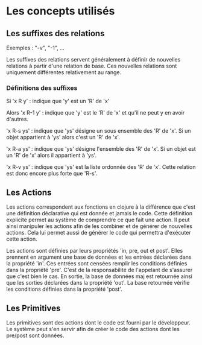 # Les concepts utilisés

## Les suffixes des relations
Exemples : "-v", "-1", ...

Les suffixes des relations servent généralement à définir de nouvelles relations à partir d'une relation de base. Ces nouvelles relations sont uniquement différentes relativement au range.

### Définitions des suffixes

Si
'x R y' : indique que 'y' est un 'R' de 'x'

Alors
'x R-1 y' : indique que 'y' est le 'R' de 'x' et qu'il ne peut y en avoir d'autres.

'x R-s ys' : indique que 'ys' désigne un sous ensemble des 'R' de 'x'. Si un objet appartient à 'ys' alors c'est un 'R' de 'x'.

'x R-a ys' : indique que 'ys' désigne l'ensemble des 'R' de 'x'. Si un objet est un 'R' de 'x' alors il appartient à 'ys'.

'x R-v ys' : indique que 'ys' est la liste ordonnée des 'R' de 'x'. Cette relation est donc encore plus forte que 'R-s'.

## Les Actions

Les actions correspondent aux fonctions en clojure à la différence que c'est une définition déclarative qui est donnée et jamais le code. Cette définition explicite permet au système de comprendre ce que fait une action. Il peut ainsi manipuler les actions afin de les combiner et de générer de nouvelles actions. Cela lui permet aussi de générer le code qui permettra d'exécuter cette action.

Les actions sont définies par leurs propriétés 'in, pre, out et post'. Elles prennent en argument une base de données et les entrées déclarées dans la propriété 'in'. Ces entrées sont censées remplir les conditions définies dans la propriété 'pre'. C'est de la responsabilité de l'appelant de s'assurer que c'est bien le cas. En sortie, la base de données maj est retournée ainsi que les sorties déclarées dans la propriété 'out'. La base retournée vérifie les conditions définies dans la propriété 'post'.

## Les Primitives

Les primitives sont des actions dont le code est fourni par le développeur. Le système peut s'en servir afin de créer le code des actions dont les pre/post sont données.

